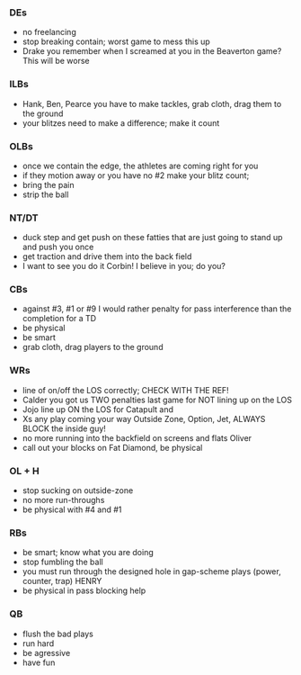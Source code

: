 
### DEs
- no freelancing
- stop breaking contain; worst game to mess this up
- Drake you remember when I screamed at you in the Beaverton game? This will be worse
### ILBs
- Hank, Ben, Pearce you have to make tackles, grab cloth, drag them to the ground
- your blitzes need to make a difference; make it count
### OLBs
- once we contain the edge, the athletes are coming right for you
- if they motion away or you have no #2 make your blitz count; 
- bring the pain
- strip the ball
### NT/DT
- duck step and get push on these fatties that are just going to stand up and push you once
- get traction and drive them into the back field
- I want to see you do it Corbin! I believe in you; do you?
### CBs
- against #3, #1 or #9 I would rather penalty for pass interference than the completion for a TD
- be physical
- be smart
- grab cloth, drag players to the ground
### WRs
- line of on/off the LOS correctly; CHECK WITH THE REF!
- Calder you got us TWO penalties last game for NOT lining up on the LOS
- Jojo line up ON the LOS for Catapult and 
- Xs any play coming your way Outside Zone, Option, Jet, ALWAYS BLOCK the inside guy!
- no more running into the backfield on screens and flats Oliver
- call out your blocks on Fat Diamond, be physical
### OL + H
- stop sucking on outside-zone
- no more run-throughs
- be physical with #4 and #1
### RBs
- be smart; know what you are doing
- stop fumbling the ball
- you must run through the designed hole in gap-scheme plays (power, counter, trap) HENRY
- be physical in pass blocking help
### QB
- flush the bad plays
- run hard
- be agressive 
- have fun